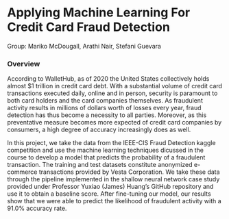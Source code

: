 # Applying Machine Learning For Credit Card Fraud Detection
Group: Mariko McDougall, Arathi Nair, Stefani Guevara

### Overview
According to WalletHub, as of 2020 the United States collectively holds almost $1 trillion in credit card debt. With a substantial volume of credit card transactions executed daily, online and in person, security is paramount to both card holders and the card companies themselves. As fraudulent activity results in millions of dollars worth of losses every year, fraud detection has thus become a necessity to all parties. Moreover, as this preventative measure becomes more expected of credit card companies by consumers, a high degree of accuracy increasingly does as well.

In this project, we take the data from the IEEE-CIS Fraud Detection kaggle competition and use the machine learning techniques dicussed in the course to develop a model that predicts the probability of a fraudulent transaction. The training and test datasets constitute anonymized e-commerce transactions provided by Vesta Corporation. We take these data through the pipeline implemented in the shallow neural network case study provided under Professor Yuxiao (James) Huang’s GitHub repository and use it to obtain a baseline score. After fine-tuning our model, our results show that we were able to predict the likelihood of fraudulent activity with a 91.0% accuracy rate.
